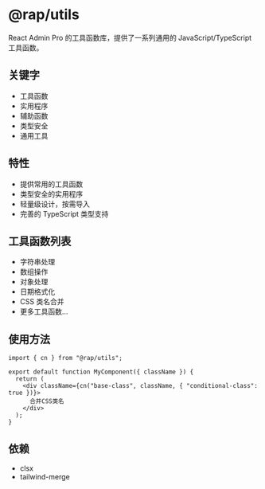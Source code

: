 # @rap/utils

React Admin Pro 的工具函数库，提供了一系列通用的 JavaScript/TypeScript 工具函数。

## 关键字

- 工具函数
- 实用程序
- 辅助函数
- 类型安全
- 通用工具

## 特性

- 提供常用的工具函数
- 类型安全的实用程序
- 轻量级设计，按需导入
- 完善的 TypeScript 类型支持

## 工具函数列表

- 字符串处理
- 数组操作
- 对象处理
- 日期格式化
- CSS 类名合并
- 更多工具函数...

## 使用方法

```tsx
import { cn } from "@rap/utils";

export default function MyComponent({ className }) {
  return (
    <div className={cn("base-class", className, { "conditional-class": true })}>
      合并CSS类名
    </div>
  );
}
```

## 依赖

- clsx
- tailwind-merge
